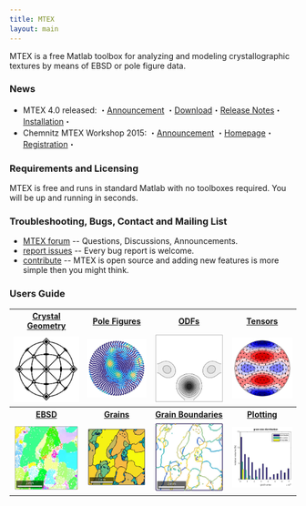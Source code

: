 ```yaml
---
title: MTEX
layout: main
---
```


MTEX is a free Matlab toolbox for analyzing and modeling crystallographic
textures by means of EBSD or pole figure data.

### News

* MTEX 4.0 released:  ・[Announcement](https://groups.google.com/forum/?fromgroups=#!topic/mtexmail/rlmxbg1dn6Q) ・[Download](http://www-user.tu-chemnitz.de/~rahi/software)・[Release Notes]()・[Installation]()・
* Chemnitz MTEX Workshop 2015: ・[Announcement](https://groups.google.com/forum/#!topic/mtexmail/bNJLll7UnQA) ・[Homepage](http://www-user.tu-chemnitz.de/~rahi/mtexWorkshop15)・[Registration](http://www-user.tu-chemnitz.de/~rahi/mtexWorkshop15/registration.php)・

### Requirements and Licensing

MTEX is free and runs in standard Matlab with no toolboxes required. You will
be up and running in seconds.


### Troubleshooting, Bugs, Contact and Mailing List


 * [MTEX forum](https://groups.google.com/forum/?fromgroups=#!topic/mtexmail)
  -- Questions, Discussions, Announcements.
 * [report issues](https://github.com/mtex-toolbox/mtex/issues) -- Every bug
   report is welcome.
 * [contribute](https://github.com/mtex-toolbox/mtex) -- MTEX is open
   source and adding new features is more simple then you might think.

### Users Guide ###

<table border='0' cellpadding='5' width = "940px" style="width:100%" >
  <tr>
	<th><a href="files/doc/CrystalGeometry.html">Crystal Geometry</a></th>
	<th><a href="files/doc/CrystalGeometry.html">Pole Figures</a></th>
	<th><a href="files/doc/CrystalGeometry.html">ODFs</a></th>
	<th><a href="files/doc/CrystalGeometry.html">Tensors</a></th>
  </tr>
  <tr>
	<td align="center"><img src="files/pic/cubic.jpg" width = "230" align="center" alt=""  border="0"/></td>
	<td align="center"><img src="files/pic/pf.jpg"    width = "230" alt=""  border="0" ></td>
	<td align="center"><img src="files/pic/odf.jpg"  width = "230"  alt=""  border="0" ></td>
	<td align="center"><img src="files/pic/tensor.jpg" width = "230" alt=""  border="0" ></td>
  </tr>
  <tr>
  	<th><a href="files/doc/EBSDAnalysis.html">EBSD</a></th>
	<th><a href="files/doc/CrystalGeometry.html">Grains</a></th>
	<th><a href="files/doc/CrystalGeometry.html">Grain Boundaries</a></th>
	<th><a href="files/doc/Plotting.html">Plotting</a></th>
  </tr>
  <tr>
	<td align="center"><img src="files/pic/ebsdDoc.jpg" width = "230" align="center" alt=""  border="0"/></td>
	<td align="center"><img src="files/pic/grains.jpg"  width = "230" alt=""  border="0" ></td>
	<td align="center"><img src="files/pic/boundary.jpg" width = "230" alt=""  border="0" ></td>
	<td align="center"><img src="files/pic/plotting.jpg" width = "230" alt=""  border="0" ></td>
  </tr>
</table>

